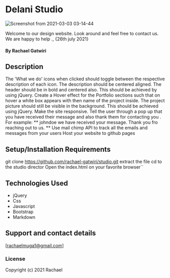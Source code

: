 # Delani Studio

![Screenshot from 2021-03-03 03-14-44](https://user-images.githubusercontent.com/78595142/109732863-00650800-7bcf-11eb-9c24-e86b72d4797e.png)

Welcome to our design website. Look around and feel free to contact us. We are happy to help
., {26th july 2021}

#### By **Rachael Gatwiri**

## Description
The 'What we do'  icons when clicked should toggle between the respective description of each icon. The description should be centered aligned. The header should be in bold and centered also. This should be achieved by using jQuery.
Create a Hover effect for the Portfolio  sections such that on hover a white box appears with then name of the project inside. The project picture should still be visible in the background. This should be achieved using jQuery.
Make the site responsive.
Tell the user through a pop up that you have received their message and also thank them for contacting you . For example: ** johndoe we have received your message. Thank you fro reaching out to us. **
Use mail chimp API to track all the emails and messages from your users
Host your website to github pages
## Setup/Installation Requirements
git clone https://github.com/rachael-gatwiri/studio.git
extract the file
cd to the studio director
Open the index.html on your favorite browser``

## Technologies Used

  * jQuery
  * Css
  * Javascript
  * Bootstrap
  * Markdown
## Support and contact details
[rachaelmuga1@gmail.com]
### License
Copyright (c) 2021 Rachael